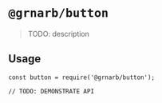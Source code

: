 # `@grnarb/button`

> TODO: description

## Usage

```
const button = require('@grnarb/button');

// TODO: DEMONSTRATE API
```
